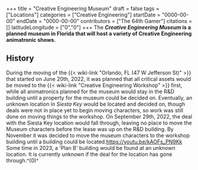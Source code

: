 +++
title = "Creative Engineering Museum"
draft = false
tags = ["Locations"]
categories = ["Creative Engineering"]
startDate = "0000-00-00"
endDate = "0000-00-00"
contributors = ["The 64th Gamer"]
citations = []
latitudeLongitude = ["0","0"]
+++
The ***Creative Engineering Museum* is a planned museum in Florida that will host a variety of Creative Engineering animatronic shows.**

## History

During the moving of the {{< wiki-link "Orlando, FL (47 W Jefferson St)" >}} that started on June 20th, 2022, it was planned that all critical assets would be moved to the {{< wiki-link "Creative Engineering Workshop" >}} first, while all animatronics planned for the museum would stay in the R&D building until a property for the museum could be decided on.
Eventually, an unknown location in *Siesta Key* would be located and decided on, though deals were not in place yet to begin moving characters, so work was still done on moving things to the workshop. On September 29th, 2022, the deal with the Siesta Key location would fall through, leaving no place to move the Museum characters before the lease was up on the R&D building. By November it was decided to move the museum characters to the workshop building until a building could be located.https://youtu.be/kAOFs_PN9Kk
Some time in 2023, a 'Plan B' building would be found at an unknown location. It is currently unknown if the deal for the location has gone through.^(0)^
